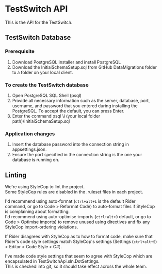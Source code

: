 # TestSwitch API
This is the API for the TestSwitch.

## TestSwitch Database
### Prerequisite
1. Download PostgreSQL installer and install PostgreSQL
2. Download the InitialSchemaSetup.sql from  GitHub DataMigrations folder to a folder on your local client.

### To create the TestSwitch database
1. Open PostgreSQL SQL Shell (psql)
2. Provide all necessary information such as the server, database, port, username, and password that you entered during installing the PostgreSQL. To accept the default, you can press Enter.
3. Enter the command psql \i (your local folder path)/InitialSchemaSetup.sql

### Application changes
1. Insert the database password into the connection string in appsettings.json.
2. Ensure the port specified in the connection string is the one your database is running on.

## Linting
We're using StyleCop to lint the project.  
Some StyleCop rules are disabled in the .ruleset files in each project.

I'd recommend using auto-format (`ctrl+alt+L` is the default Rider command, or go to Code > Reformat Code) to auto-format files if StyleCop is complaining about formatting.  
I'd recommend using auto-optimise-imports (`ctrl+alt+O` default, or go to Code > Optimise imports) to remove unused using directives and fix any StyleCop import-ordering violations.
  
If Rider disagrees with StyleCop as to how to format code, make sure that Rider's code style settings match StyleCop's settings (Settings (`ctrl+alt+S`) > Editor > Code Style > C#).
  
I've made code style settings that seem to agree with StyleCop which are encapsulated in TestSwitchApi.sln.DotSettings.  
This is checked into git, so it should take effect across the whole team.
